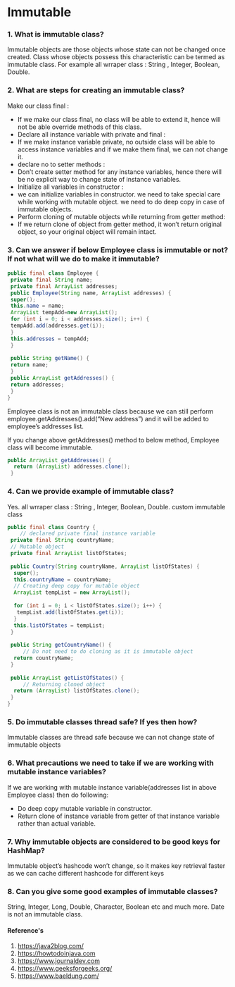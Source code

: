 # Immutable

### 1. What is immutable class?
Immutable objects are those objects whose state can not be changed once created. Class whose objects possess this characteristic can be termed as immutable class.
For example all wrraper class : String , Integer, Boolean, Double.

### 2. What are steps for creating an immutable class?
Make our class final : 
- If we make our class final, no class will be able to extend it, hence will not be able override methods of this class.
- Declare all instance variable with private and final : 
- If we make instance variable private, no outside class will be able to access instance variables and if we make them final, we can not change it.
- declare no to setter methods :
- Don’t create setter method for any instance variables, hence there will be no explicit way to change state of instance variables.
- Initialize all variables in constructor :
- we can initialize variables in constructor. we need to take special care while working with mutable object. we need to do deep copy in case of immutable objects.
- Perform cloning of mutable objects while returning from getter method:
- If we return clone of object from getter method, it won’t return original object, so your original object will remain intact.

### 3. Can we answer if below Employee class is immutable or not? If not what will we do to make it immutable?
```java
public final class Employee { 
 private final String name;
 private final ArrayList addresses;
 public Employee(String name, ArrayList addresses) {
 super();
 this.name = name;
 ArrayList tempAdd=new ArrayList();
 for (int i = 0; i < addresses.size(); i++) {
 tempAdd.add(addresses.get(i));
 }
 this.addresses = tempAdd;
 }
 
 public String getName() {
 return name;
 }
 public ArrayList getAddresses() {
 return addresses;
 } 
} 
```
Employee class is not an immutable class because we can still perform employee.getAddresses().add(“New address”) and it will be added to employee’s addresses list.

If you change above getAddresses() method to below method, Employee class will become immutable.
```java
public ArrayList getAddresses() {
  return (ArrayList) addresses.clone();
 }
```

### 4. Can we provide example of immutable class?
Yes.  all wrraper class : String , Integer, Boolean, Double.
custom immutable class
```java
public final class Country {
    // declared private final instance variable
 private final String countryName;
 // Mutable object
 private final ArrayList listOfStates;
 
 public Country(String countryName, ArrayList listOfStates) {
  super();
  this.countryName = countryName;
  // Creating deep copy for mutable object
  ArrayList tempList = new ArrayList();
 
  for (int i = 0; i < listOfStates.size(); i++) {
   tempList.add(listOfStates.get(i));
  }
  this.listOfStates = tempList;
 }
 
 public String getCountryName() {
     // Do not need to do cloning as it is immutable object
  return countryName;
 }
 
 public ArrayList getListOfStates() {
     // Returning cloned object 
  return (ArrayList) listOfStates.clone();
 }
}
```

### 5. Do immutable classes thread safe? If yes then how?
Immutable classes are thread safe because we can not change state of immutable objects

### 6. What precautions we need to take if we are working with mutable instance variables?
If we are working with mutable instance variable(addresses list in above Employee class) then do following:

- Do deep copy mutable variable in constructor.
- Return clone of instance variable from getter of that instance variable rather than actual variable.

### 7. Why immutable objects are considered to be good keys for HashMap?
Immutable object’s hashcode won’t change, so it makes key retrieval faster as we can cache different hashcode for different keys

### 8. Can you give some good examples of immutable classes?
String, Integer, Long, Double, Character, Boolean etc and much more. Date is not an immutable class.



#### Reference's ####
01. https://java2blog.com/
02. https://howtodoinjava.com
03. https://www.journaldev.com
04. https://www.geeksforgeeks.org/
05. https://www.baeldung.com/

